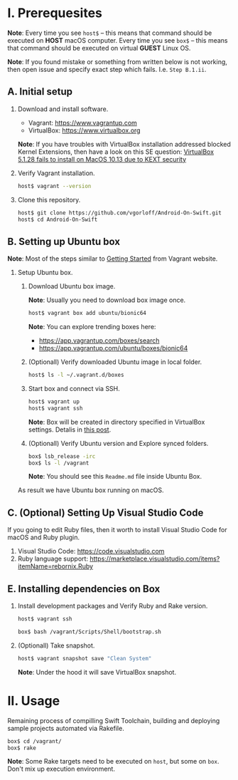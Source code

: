 I. Prerequesites
================

**Note**: Every time you see `host$` – this means that command should be executed on **HOST** macOS computer. Every time you see `box$` – this means that command should be executed on virtual **GUEST** Linux OS.

**Note**: If you found mistake or something from written below is not working, then open issue and specify exact step which fails. I.e. `Step B.1.ii`.

A. Initial setup
----------------

1. Download and install software.

    - Vagrant: https://www.vagrantup.com
    - VirtualBox: https://www.virtualbox.org

    **Note**: If you have troubles with VirtualBox installation addressed blocked Kernel Extensions, then have a look on this SE question: [VirtualBox 5.1.28 fails to install on MacOS 10.13 due to KEXT security](https://apple.stackexchange.com/questions/301303/virtualbox-5-1-28-fails-to-install-on-macos-10-13-due-to-kext-security)

2. Verify Vagrant installation.

    ```bash
    host$ vagrant --version
    ```

3. Clone this repository.

    ```bash
    host$ git clone https://github.com/vgorloff/Android-On-Swift.git
    host$ cd Android-On-Swift
    ```

B. Setting up Ubuntu box
------------------------

**Note**: Most of the steps similar to [Getting Started](https://www.vagrantup.com/intro/getting-started/index.html) from Vagrant website.

1. Setup Ubuntu box.

    1. Download Ubuntu box image.

        **Note**: Usually you need to download box image once.

        ```bash
        host$ vagrant box add ubuntu/bionic64
        ```

        **Note**: You can explore trending boxes here:

        - https://app.vagrantup.com/boxes/search
        - https://app.vagrantup.com/ubuntu/boxes/bionic64

    2. (Optionall) Verify downloaded Ubuntu image in local folder.

        ```bash
        host$ ls -l ~/.vagrant.d/boxes
        ```

    3. Start box and connect via SSH.

        ```bash
        host$ vagrant up
        host$ vagrant ssh
        ```

        **Note**: Box will be created in directory specified in VirtualBox settings. Detalis in [this post](http://www.thisprogrammingthing.com/2013/changing-the-directory-vagrant-stores-the-vms-in/).

    4. (Optionall) Verify Ubuntu version and Explore synced folders.

        ```bash
        box$ lsb_release -irc
        box$ ls -l /vagrant
        ```

        **Note**: You should see this `Readme.md` file inside Ubuntu Box.

    As result we have Ubuntu box running on macOS.


C. (Optional) Setting Up Visual Studio Code
-------------------------------------------

If you going to edit Ruby files, then it worth to install Visual Studio Code for macOS and Ruby plugin.

1. Visual Studio Code: https://code.visualstudio.com
2. Ruby language support: https://marketplace.visualstudio.com/items?itemName=rebornix.Ruby

E. Installing dependencies on Box
---------------------------------------

1. Install development packages and Verify Ruby and Rake version.

    ```bash
    host$ vagrant ssh

    box$ bash /vagrant/Scripts/Shell/bootstrap.sh
    ```

2. (Optionall) Take snapshot.

    ```bash
    host$ vagrant snapshot save "Clean System"
    ```

    **Note**: Under the hood it will save VirtualBox snapshot.

II. Usage
=========

Remaining process of compilling Swift Toolchain, building and deploying sample projects automated via Rakefile.

```bash
box$ cd /vagrant/
box$ rake
```

**Note**: Some Rake targets need to be executed on `host`, but some on `box`. Don't mix up execution environment.
